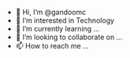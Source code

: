 - 👋 Hi, I’m @gandoomc
- 👀 I’m interested in Technology
- 🌱 I’m currently learning ...
- 💞️ I’m looking to collaborate on ...
- 📫 How to reach me ...

<!---
gandoomc/gandoomc is a ✨ special ✨ repository because its `README.md` (this file) appears on your GitHub profile.
You can click the Preview link to take a look at your changes.
--->

